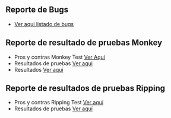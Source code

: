 ## Reporte de Bugs
- [Ver aqui listado de bugs](https://github.com/wcuadrosuniandes/MISO-PRUEBAS-AUTOMATIZADAS/issues)

## Reporte de resultado de pruebas Monkey
- Pros y contras Monkey Test [Ver Aqui](https://github.com/wcuadrosuniandes/MISO-PRUEBAS-AUTOMATIZADAS/wiki/MonkeyVentajas)
- Resultados de pruebas [Ver aqui](https://github.com/wcuadrosuniandes/MISO-PRUEBAS-AUTOMATIZADAS/wiki/MonkeyResultados)
- Resultados [Ver aqui](https://github.com/wcuadrosuniandes/MISO-PRUEBAS-AUTOMATIZADAS/blob/main/ripuppet/index.html)

## Reporte de resultados de pruebas Ripping

- Pros y contras Ripping Test [Ver aquí](https://github.com/wcuadrosuniandes/MISO-PRUEBAS-AUTOMATIZADAS/wiki/RippingVentajas)
- Resultados de pruebas [Ver aquí](https://github.com/wcuadrosuniandes/MISO-PRUEBAS-AUTOMATIZADAS/wiki/RippingResultados)
